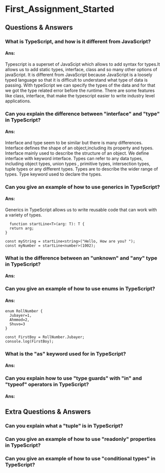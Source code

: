 ﻿# First_Assignment_Started

## Questions & Answers

### What is TypeScript, and how is it different from JavaScript?

#### Ans:
Typescript is a superset of JavaScipt which allows to add syntax for types.It allows us to add static types, interface, class and so many other options of javaScript. It is different from JavaScript because JavaScript is a loosely typed language so that it is difficult to understand what type of data is passing. With typeScript we can specify the types of the data and for that we got the type related error before the runtime. There are some features like class, interface, that make the typescript easier to write industry level applications.


### Can you explain the difference between "interface" and "type" in TypeScript?

#### Ans:
Interface and type seem to be similar but there is many differences. Interface defines the shape of an object,including its property and types. Interface mainly used to describe the structure of an object. We define interface with keyword interface. 
Types can refer to any data types, including object types, union types , primitive types, intersection types, tuple types or any different types. Types are to describe the wider range of types. Type keyword used to declare the types.

### Can you give an example of how to use generics in TypeScript?

#### Ans:
Generics in TypeScript allows us to write reusable code that can work with a variety of types.
```
  function startLine<T>(arg: T): T {
  return arg;
}

const myString = startLine<string>("Hello, How are you? ");
const myNumber = startLine<number>(1002);
```

### What is the difference between an "unknown" and "any" type in TypeScript?

#### Ans:

### Can you give an example of how to use enums in TypeScript?

#### Ans:
```
enum RollNumber {
  Jubayer=1,
  Ahmmod=2,
  Shuvo=3
}

const FirstBoy = RollNumber.Jubayer;
console.log(FirstBoy);

```


### What is the "as" keyword used for in TypeScript?

#### Ans:

### Can you explain how to use "type guards" with "in" and "typeof" operators in TypeScript?

#### Ans:

## Extra Questions & Answers

### Can you explain what a "tuple" is in TypeScript?

### Can you give an example of how to use "readonly" properties in TypeScript?

### Can you give an example of how to use "conditional types" in TypeScript?


